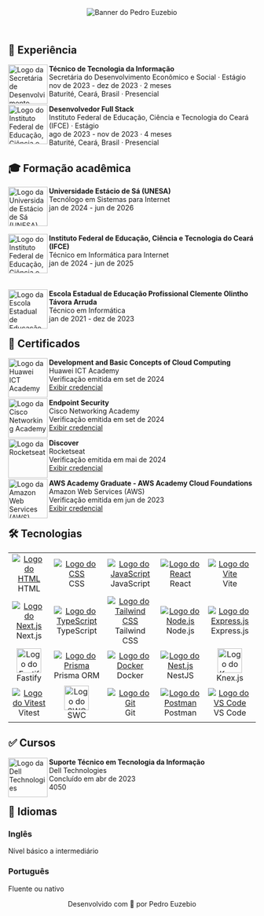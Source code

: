 <div id="readme">
  <header>
    <img src="https://i.imgur.com/gFIozd6.png" alt="Banner do Pedro Euzebio" />
  </header>

  <main>
    <section id="experiences-section">
      <h2>
        💼 Experiência
      </h2>
      <div id="experiences">
        <div class="experiece">
          <a href="https://www.baturite.ce.gov.br/secretaria.php?sec=6">
            <img src="https://i.imgur.com/Axj39Xo.jpg" alt="Logo da Secretária de Desenvolvimento Econômico e Social" width="80" align="left" />
          </a>
          <p>
            <strong>Técnico de Tecnologia da Informação</strong> <br />
            Secretária do Desenvolvimento Econômico e Social · Estágio <br />
            nov de 2023 - dez de 2023 · 2 meses <br />
            Baturité, Ceará, Brasil · Presencial
          </p>
        </div>
        <div class="experiece">
          <a href="https://ifce.edu.br">
            <img src="https://i.imgur.com/PwRgxqO.jpg" alt="Logo do Instituto Federal de Educação, Ciência e Tecnologia do Ceará (IFCE)" width="80" align="left" />
          </a>
          <p>
            <strong>Desenvolvedor Full Stack</strong> <br />
            Instituto Federal de Educação, Ciência e Tecnologia do Ceará (IFCE) · Estágio <br />
            ago de 2023 - nov de 2023 · 4 meses <br />
            Baturité, Ceará, Brasil · Presencial
          </p>
        </div>
      </div>
    </section>
    <section id="educations-section">
      <h2>
        🎓 Formação acadêmica
      </h2>
      <div id="educations">
        <div class="education">
          <a href="https://estacio.br">
            <img src="https://i.imgur.com/uU1OZ5x.jpg" alt="Logo da Universidade Estácio de Sá (UNESA)" width="80" align="left" />
          </a>
          <p>
            <strong>Universidade Estácio de Sá (UNESA)</strong> <br />
            Tecnólogo em Sistemas para Internet <br />
            jan de 2024 - jun de 2026
          </p>
        </div>
        <br />
        <div class="education">
          <a href="https://ifce.edu.br">
            <img src="https://i.imgur.com/PwRgxqO.jpg" alt="Logo do Instituto Federal de Educação, Ciência e Tecnologia do Ceará (IFCE)" width="80" align="left" />
          </a>
          <p>
            <strong>Instituto Federal de Educação, Ciência e Tecnologia do Ceará (IFCE)</strong> <br />
            Técnico em Informática para Internet <br />
            jan de 2024 - jun de 2025
          </p>
        </div>
        <br />
        <div class="education">
          <a href="https://www.eeepdebaturite.com">
            <img src="https://i.imgur.com/b5heNhX.jpg" alt="Logo da Escola Estadual de Educação Profissional Clemente Olintho Távora Arruda" width="80" align="left" />
          </a>
          <p>
            <strong>Escola Estadual de Educação Profissional Clemente Olintho Távora Arruda</strong> <br />
            Técnico em Informática <br />
            jan de 2021 - dez de 2023
          </p>
        </div>
      </div>
    </section>
    <section id="certificates-section">
      <h2>
        🥇 Certificados
      </h2>
      <div id="certificates">
        <div class="certificate">
          <img src="https://i.imgur.com/1kuWVnP.jpg" alt="Logo da Huawei ICT Academy" width="80" align="left" />
          <p>
            <strong>Development and Basic Concepts of Cloud Computing</strong> <br />
            Huawei ICT Academy <br />
            Verificação emitida em set de 2024 <br />
            <a href="https://www.credly.com/badges/b0fe24b7-7db3-45cb-ba37-3541ff7ece1e">Exibir credencial</a>
          </p>
        </div>
        <div class="certificate">
          <img src="https://i.imgur.com/iSJaTFW.jpg" alt="Logo da Cisco Networking Academy" width="80" align="left" />
          <p>
            <strong>Endpoint Security</strong> <br />
            Cisco Networking Academy <br />
            Verificação emitida em set de 2024 <br />
            <a href="https://www.credly.com/badges/0cf3adf8-b3f0-4a67-9f7f-759c23a38929/print">Exibir credencial</a>
          </p>
        </div>
        <div class="certificate">
          <img src="https://i.imgur.com/NdMnKqg.jpg" alt="Logo da Rocketseat" width="80" align="left" />
          <p>
            <strong>Discover</strong> <br />
            Rocketseat <br />
            Verificação emitida em mai de 2024 <br />
            <a href="https://app.rocketseat.com.br/certificates/c4607cdf-e145-40a9-9a04-f0e12069144b">Exibir credencial</a>
          </p>
        </div>
        <div class="certificate">
          <img src="https://i.imgur.com/KP3bFsh.jpg" alt="Logo da Amazon Web Services (AWS)" width="80" align="left" />
          <p>
            <strong>AWS Academy Graduate - AWS Academy Cloud Foundations</strong> <br />
            Amazon Web Services (AWS) <br />
            Verificação emitida em jun de 2023 <br />
            <a href="https://www.credly.com/badges/0218204e-7d5e-4486-b52e-f438e555df76/print">Exibir credencial</a>
          </p>
        </div>
      </div>
    </section>
    <section id="technology-section">      
      <h2>
        🛠️ Tecnologias
      </h2>
      <table>
        <tr align="center">
          <td width="150">
            <a href="https://developer.mozilla.org/pt-BR/docs/Web/HTML">
              <img src="https://skillicons.dev/icons?i=html" alt="Logo do HTML" />
            </a>
            <br />
            HTML
          </td>
          <td width="150">
            <a href="https://developer.mozilla.org/pt-BR/docs/Web/CSS">
              <img src="https://skillicons.dev/icons?i=css" alt="Logo do CSS" />
            </a>
            <br />
            CSS
          </td>
          <td width="150">
            <a href="https://developer.mozilla.org/pt-BR/docs/Web/JavaScript">
              <img src="https://skillicons.dev/icons?i=js" alt="Logo do JavaScript" />
            </a>
            <br />
            JavaScript
          </td>
          <td width="150">
            <a href="https://react.dev/">
              <img src="https://skillicons.dev/icons?i=react" alt="Logo do React" />
            </a>
            <br />
            React
          </td>
          <td width="150">
            <a href="https://vite.dev/">
              <img src="https://skillicons.dev/icons?i=vite" alt="Logo do Vite" />
            </a>
            <br />
            Vite
          </td>
        </tr>
        <tr align="center">
          <td width="150">
            <a href="https://nextjs.org/">
              <img src="https://skillicons.dev/icons?i=nextjs" alt="Logo do Next.js" />
            </a>
            <br />
            Next.js
          </td>
          <td width="150">
            <a href="https://www.typescriptlang.org/">
              <img src="https://skillicons.dev/icons?i=ts" alt="Logo do TypeScript" />
            </a>
            <br />
            TypeScript
          </td>
          <td width="150">
            <a href="https://tailwindcss.com/">
              <img src="https://skillicons.dev/icons?i=tailwind" alt="Logo do Tailwind CSS" />
            </a>
            <br />
            Tailwind CSS
          </td>
          <td width="150">
            <a href="https://nodejs.org/pt">
              <img src="https://skillicons.dev/icons?i=nodejs" alt="Logo do Node.js" />
            </a>
            <br />
            Node.js
          </td>
          <td width="150">
            <a href="https://expressjs.com/">
              <img src="https://skillicons.dev/icons?i=express" alt="Logo do Express.js" />
            </a>
            <br />
            Express.js
          </td>
        </tr>
        <tr align="center">
          <td width="150">
            <a href="https://fastify.dev/">
              <img src="https://i.imgur.com/Pe1c36T.png" alt="Logo do Fastify" width="50" />
            </a>
            <br />
            Fastify
          </td>
          <td width="150">
            <a href="https://www.prisma.io/">
              <img src="https://skillicons.dev/icons?i=prisma" alt="Logo do Prisma" />
            </a>
            <br />
            Prisma ORM
          </td>
          <td width="150">
            <a href="https://www.docker.com/">
              <img src="https://skillicons.dev/icons?i=docker" alt="Logo do Docker" />
            </a>
            <br />
            Docker
          </td>
          <td width="150">
            <a href="https://nestjs.com/">
              <img src="https://skillicons.dev/icons?i=nestjs" alt="Logo do Nest.js" />
            </a>
            <br />
            NestJS
          </td>
          <td width="150">
            <a href="https://knexjs.org/">
              <img src="https://i.imgur.com/9dtSRhv.png" alt="Logo do Knex.js" width="50" />
            </a>
            <br />
            Knex.js
          </td>
        </tr>
        <tr align="center">
          <td width="150">
            <a href="https://vitest.dev/">
              <img src="https://skillicons.dev/icons?i=vitest" alt="Logo do Vitest" />
            </a>
            <br />
            Vitest
          </td>
          <td width="150">
            <a href="https://swc.rs">
              <img src="https://i.imgur.com/mkEMV8O.png" alt="Logo do SWC" width="50" />
            </a>
            <br>
            SWC
          </td>
          <td width="150">
            <a href="https://git-scm.com/">
              <img src="https://skillicons.dev/icons?i=git" alt="Logo do Git" />
            </a>
            <br />
            Git
          </td>
          <td width="150">
            <a href="https://www.postman.com/">
              <img src="https://skillicons.dev/icons?i=postman" alt="Logo do Postman" />
            </a>
            <br />
            Postman
          </td>
          <td width="150">
            <a href="https://code.visualstudio.com/">
              <img src="https://skillicons.dev/icons?i=vscode" alt="Logo do VS Code" />
            </a>
            <br />
            VS Code
          </td>
        </tr>
      </table>
    </section>
    <section id="courses-section">
      <h2>
        ✅ Cursos
      </h2>
      <div id="courses">
        <div class="course">
          <img src="https://i.imgur.com/cgFbOXS.jpg" alt="Logo da Dell Technologies" width="80" align="left" />
          <p>
            <strong>Suporte Técnico em Tecnologia da Informação</strong> <br />
            Dell Technologies <br />
            Concluído em abr de 2023 <br />
            4050
          </p>
        </div>
      </div>
    </section>
    <section id="languages-section">
      <h2>
        👅 Idiomas
      </h2>
      <div id="languages">
        <div class="language">
          <h3>
            Inglês
          </h3>
          <p>Nível básico a intermediário</p>
        </div>
        <div class="language">
          <h3>
            Português
          </h3>
          <p>Fluente ou nativo</p>
        </div>
      </div>
    </section>
  </main>
  
  <footer>
    <p align="center">Desenvolvido com 💙 por Pedro Euzebio</p>
  </footer>
</div>

<!--
**pedroeuzebioo/pedroeuzebioo** is a ✨ _special_ ✨ repository because its `README.md` (this file) appears on your GitHub profile.

Here are some ideas to get you started:

- 🔭 I’m currently working on ...
- 🌱 I’m currently learning ...
- 👯 I’m looking to collaborate on ...
- 🤔 I’m looking for help with ...
- 💬 Ask me about ...
- 📫 How to reach me: ...
- 😄 Pronouns: ...
- ⚡ Fun fact: ...
-->
